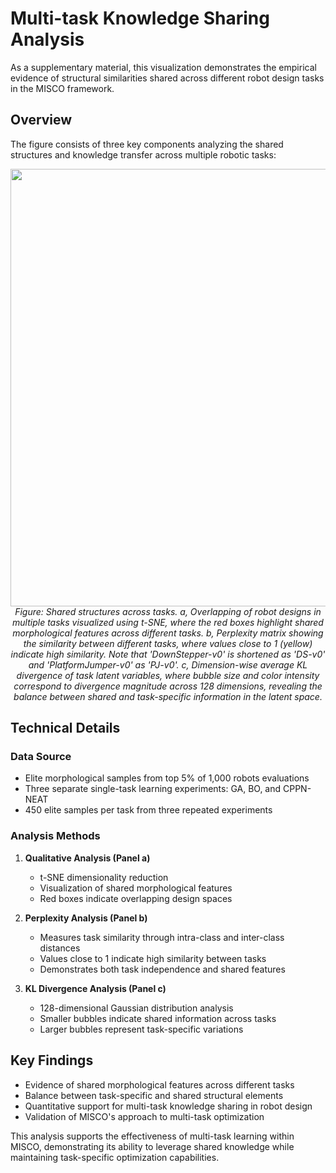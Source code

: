 # Multi-task Knowledge Sharing Analysis

As a supplementary material, this visualization demonstrates the empirical evidence of structural similarities shared across different robot design tasks in the MISCO framework.

## Overview
The figure consists of three key components analyzing the shared structures and knowledge transfer across multiple robotic tasks:

<p align="center">
  <img src="6-multi-task intuitive.png" width="700">
  <br>
  <em>Figure: Shared structures across tasks. a, Overlapping of robot designs in multiple tasks visualized using t-SNE, where the red boxes highlight shared morphological features across different tasks. b, Perplexity matrix showing the similarity between different tasks, where values close to 1 (yellow) indicate high similarity. Note that 'DownStepper-v0' is shortened as 'DS-v0' and 'PlatformJumper-v0' as 'PJ-v0'. c, Dimension-wise average KL divergence of task latent variables, where bubble size and color intensity correspond to divergence magnitude across 128 dimensions, revealing the balance between shared and task-specific information in the latent space.</em>
</p>

## Technical Details

### Data Source
- Elite morphological samples from top 5% of 1,000 robots evaluations
- Three separate single-task learning experiments: GA, BO, and CPPN-NEAT
- 450 elite samples per task from three repeated experiments

### Analysis Methods
1. **Qualitative Analysis (Panel a)**
   - t-SNE dimensionality reduction
   - Visualization of shared morphological features
   - Red boxes indicate overlapping design spaces

2. **Perplexity Analysis (Panel b)**
   - Measures task similarity through intra-class and inter-class distances
   - Values close to 1 indicate high similarity between tasks
   - Demonstrates both task independence and shared features

3. **KL Divergence Analysis (Panel c)**
   - 128-dimensional Gaussian distribution analysis
   - Smaller bubbles indicate shared information across tasks
   - Larger bubbles represent task-specific variations

## Key Findings
- Evidence of shared morphological features across different tasks
- Balance between task-specific and shared structural elements
- Quantitative support for multi-task knowledge sharing in robot design
- Validation of MISCO's approach to multi-task optimization

This analysis supports the effectiveness of multi-task learning within MISCO, demonstrating its ability to leverage shared knowledge while maintaining task-specific optimization capabilities.

